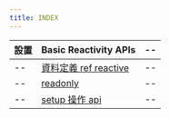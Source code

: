 ```yaml
---
title: INDEX
---
```


| 設置 | Basic Reactivity APIs                      | --  |
| ---- | ------------------------------------------ | --- |
| --   | [資料定義 ref reactive](./ref-reactive.md) | --  |
| --   | [readonly](./readonly.md)                  | --  |
| --   | [setup 操作 api](./setupApi.md)            | --  |
